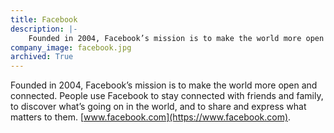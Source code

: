 ```yaml
---
title: Facebook
description: |-
    Founded in 2004, Facebook’s mission is to make the world more open and connected.
company_image: facebook.jpg
archived: True
---
```

Founded in 2004, Facebook’s mission is to make the world more open and connected. People use Facebook to stay connected with friends and family, to discover what’s going on in the world, and to share and express what matters to them. [www.facebook.com](https://www.facebook.com).
